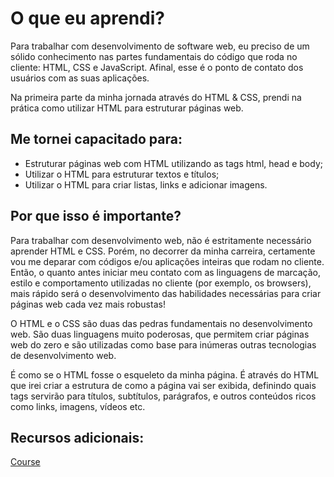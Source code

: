 # O que eu aprendi?

Para trabalhar com desenvolvimento de software web, eu preciso de um sólido conhecimento nas partes fundamentais do código que roda no cliente: HTML, CSS e JavaScript. Afinal, esse é o ponto de contato dos usuários com as suas aplicações.

Na primeira parte da minha jornada através do HTML & CSS, prendi na prática como utilizar HTML para estruturar páginas web.

## Me tornei capacitado para:

- Estruturar páginas web com HTML utilizando as tags html, head e body;
- Utilizar o HTML para estruturar textos e títulos;
- Utilizar o HTML para criar listas, links e adicionar imagens.

## Por que isso é importante?

Para trabalhar com desenvolvimento web, não é estritamente necessário aprender HTML e CSS. Porém, no decorrer da minha carreira, certamente vou me deparar com códigos e/ou aplicações inteiras que rodam no cliente. Então, o quanto antes iniciar meu contato com as linguagens de marcação, estilo e comportamento utilizadas no cliente (por exemplo, os browsers), mais rápido será o desenvolvimento das habilidades necessárias para criar páginas web cada vez mais robustas!

O HTML e o CSS são duas das pedras fundamentais no desenvolvimento web. São duas linguagens muito poderosas, que permitem criar páginas web do zero e são utilizadas como base para inúmeras outras tecnologias de desenvolvimento web.

É como se o HTML fosse o esqueleto da minha página. É através do HTML que irei criar a estrutura de como a página vai ser exibida, definindo quais tags servirão para títulos, subtítulos, parágrafos, e outros conteúdos ricos como links, imagens, vídeos etc.

## Recursos adicionais:

[Course](https://app.betrybe.com/course/fundamentals/introducao-a-html-e-css/html-css-estruturas-de-pagina/43afcfb3-f3c5-4dc0-b60f-fab893d76cd3/recursos-adicionais-opcional/5d939031-621d-4a73-b85e-cb4e381b12e3?use_case=side_bar)
